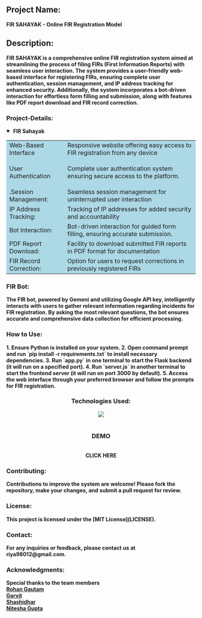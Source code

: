 
<h2><b>Project Name:<b></h2> FIR SAHAYAK - Online FIR Registration Model

<h2><b>Description:<b></h2>
 <p>FIR SAHAYAK is a comprehensive online FIR registration system aimed at streamlining the process of filing FIRs (First Information Reports) with seamless user interaction. The system provides a user-friendly web-based interface for registering FIRs, ensuring complete user authentication, session management, and IP address tracking for enhanced security. Additionally, the system incorporates a bot-driven interaction for effortless form filling and submission, along with features like PDF report download and FIR record correction.
</p>
<h3><b>Project-Details:</b></h3>
<details open>
  <summary>&nbsp;<b>FIR Sahayak</b>&nbsp;</summary>
  <p>
    <table  style="background-color: lightblue; border-collapse: collapse;">
      <td>
         Web-Based Interface
        </td>
        <td>
          Responsive website offering easy access to FIR registration from any device
        </td>
      </tr>
      <tr>
        <td>
        User Authentication
        </td>
        <td>
           <p>Complete user authentication system ensuring secure access to the platform.</p>
        </td>
      </tr>
      <tr>
        <td>
         .Session Management:
        </td>
        <td>
         Seamless session management for uninterrupted user interaction
        </td>
      </tr>
     <tr>
        <td>
         IP Address Tracking:
        </td>
        <td>
         Tracking of IP addresses for added security and accountability
        </td>
      </tr>
     <tr>
        <td>
         Bot Interaction:
        </td>
        <td>
         Bot-driven interaction for guided form filling, ensuring accurate submission.
        </td>
      </tr>
      <tr>
        <td>
         PDF Report Download:
        </td>
        <td>
         Facility to download submitted FIR reports in PDF format for documentation
        </td>
      </tr>
        <tr>
        <td>
         FIR Record Correction:
        </td>
        <td>
          Option for users to request corrections in previously registered FIRs
        </td>
      </tr>
    </table>
  </p>
</details>


<h3>FIR Bot:</h3>
The FIR bot, powered by Gemeni and utilizing Google API key, intelligently interacts with users to gather relevant information regarding incidents for FIR registration. By asking the most relevant questions, the bot ensures accurate and comprehensive data collection for efficient processing.
<br>
<h3>How to Use:</h3>
1. Ensure Python is installed on your system.
2. Open command prompt and run `pip install -r requirements.txt` to install necessary dependencies.
3. Run `app.py` in one terminal to start the Flask backend (it will run on a specified port).
4. Run `server.js` in another terminal to start the frontend server (it will run on port 3000 by default).
5. Access the web interface through your preferred browser and follow the prompts for FIR registration.
<br>
<div align=center>
<h3>Technologies Used:</h3>
 <img src="https://skillicons.dev/icons?i=css,express,flask,nodejs,py,jquery," />
</div>
<br>
<div align=center><h3>DEMO</h3><br><a src=""> CLICK HERE </a></div>

<h3>Contributing:</h3>
Contributions to improve the system are welcome! Please fork the repository, make your changes, and submit a pull request for review.
<br>
<h3>License:</h3>
This project is licensed under the [MIT License](LICENSE).
<br>
<h3>Contact:</h3>
For any inquiries or feedback, please contact us at riya98012@gmail.com.
<br>
<h3>Acknowledgments:</h3>
Special thanks to the team members <br>
<a href="https://github.com/Rohan-Gautam"><b>Rohan Gautam</b></a><br>
<a href="https://github.com/garvit-exe"><b>Garvit</b></a><br>
<a href="https://github.com/shashidhar-kittur"><b>Shashidhar</b></a><br>
<a href=""><b>Nitesha Gupta</b></a><br>
